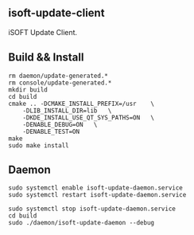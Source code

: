 isoft-update-client
--------------------
iSOFT Update Client.

## Build && Install

```
rm daemon/update-generated.*
rm console/update-generated.*
mkdir build
cd build
cmake .. -DCMAKE_INSTALL_PREFIX=/usr    \
    -DLIB_INSTALL_DIR=lib   \
    -DKDE_INSTALL_USE_QT_SYS_PATHS=ON   \
    -DENABLE_DEBUG=ON   \
    -DENABLE_TEST=ON
make
sudo make install
```

## Daemon

```
sudo systemctl enable isoft-update-daemon.service
sudo systemctl restart isoft-update-daemon.service

sudo systemctl stop isoft-update-daemon.service
cd build
sudo ./daemon/isoft-update-daemon --debug
```
